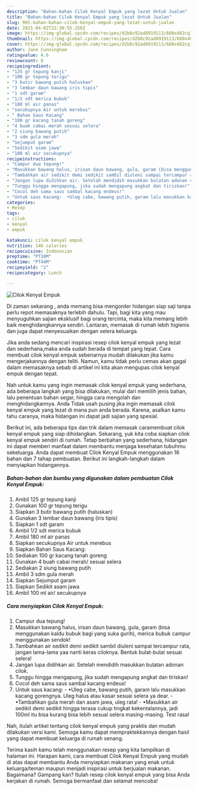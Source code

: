 ```yaml
---
description: "Bahan-bahan Cilok Kenyal Empuk yang lezat Untuk Jualan"
title: "Bahan-bahan Cilok Kenyal Empuk yang lezat Untuk Jualan"
slug: 901-bahan-bahan-cilok-kenyal-empuk-yang-lezat-untuk-jualan
date: 2021-04-02T22:30:55.256Z
image: https://img-global.cpcdn.com/recipes/d2b8c92ad8919113/680x482cq70/cilok-kenyal-empuk-foto-resep-utama.jpg
thumbnail: https://img-global.cpcdn.com/recipes/d2b8c92ad8919113/680x482cq70/cilok-kenyal-empuk-foto-resep-utama.jpg
cover: https://img-global.cpcdn.com/recipes/d2b8c92ad8919113/680x482cq70/cilok-kenyal-empuk-foto-resep-utama.jpg
author: Jane Cunningham
ratingvalue: 4.6
reviewcount: 8
recipeingredient:
- "125 gr tepung kanji"
- "100 gr tepung terigu"
- "3 butir bawang putih haluskan"
- "3 lembar daun bawang iris tipis"
- "1 sdt garam"
- "1/2 sdt merica bubuk"
- "180 ml air panas"
- "secukupnya Air untuk merebus"
- " Bahan Saus Kacang"
- "100 gr kacang tanah goreng"
- "4 buah cabai merah sesuai selera"
- "2 siung bawang putih"
- "3 sdm gula merah"
- "Sejumput garam"
- "Sedikit asam jawa"
- "100 ml air secukupnya"
recipeinstructions:
- "Campur dua tepung!"
- "Masukkan bawang halus, irisan daun bawang, gula, garam (bisa menggunakan kaldu bubuk bagi yang suka gurih), merica bubuk campur menggunakan sendok!"
- "Tambahkan air sedikit demi sedikit sambil diuleni sampai tercampur rata, jangan lama-lama yaa nanti keras ciloknya. Bentuk bulat-bulat sesuai selera!"
- "Jangan lupa didihkan air. Setelah mendidih masukkan bulatan adonan cilok."
- "Tunggu hingga mengapung, jika sudah mengapung angkat dan tiriskan!"
- "Cocol deh sama saus sambal kacang endeus!"
- "Untuk saus kacang:  •Uleg cabe, bawang putih, garam lalu masukkan kacang gorengnya. Uleg halus atau kasar sesuai selera ya dear. •Tambahkan gula merah dan asam jawa, uleg rata! •Masukkan air sedikit demi sedikit hingga terasa cukup tingkat kekentalannya, jadi 100ml itu bisa kurang bisa lebih sesuai selera masing-masing. Test rasa!"
categories:
- Resep
tags:
- cilok
- kenyal
- empuk

katakunci: cilok kenyal empuk 
nutrition: 146 calories
recipecuisine: Indonesian
preptime: "PT10M"
cooktime: "PT44M"
recipeyield: "2"
recipecategory: Lunch

---
```



![Cilok Kenyal Empuk](https://img-global.cpcdn.com/recipes/d2b8c92ad8919113/680x482cq70/cilok-kenyal-empuk-foto-resep-utama.jpg)

Di zaman  sekarang , anda memang bisa mengorder hidangan siap saji tanpa perlu repot memasaknya terlebih dahulu. Tapi, bagi kita yang mau menyuguhkan sajian eksklusif bagi orang tercinta, maka kita memang lebih baik menghidangkannya sendiri. Lantaran, memasak di rumah lebih higienis dan juga dapat menyesuaikan dengan selera keluarga.

Jika anda sedang mencari inspirasi resep cilok kenyal empuk yang lezat dan sederhana,maka anda sudah berada di tempat yang tepat. Cara membuat cilok kenyal empuk  sebenarnya mudah dilakukan jika kamu mengerjakannya dengan teliti. Namun, kamu tidak perlu cemas akan gagal dalam memasaknya 
sebab di artikel ini kita akan mengupas cilok kenyal empuk dengan tepat.  



Nah untuk kamu yang ingin memasak cilok kenyal empuk yang sederhana, ada beberapa langkah yang bisa dilakukan, mulai dari memilih jenis bahan, lalu penentuan bahan segar, hingga cara mengolah dan menghidangkannya. Anda Tidak usah pusing jika ingin memasak cilok kenyal empuk yang lezat di mana pun anda berada. Karena, asalkan kamu  tahu caranya, maka hidangan ini dapat jadi sajian yang spesial.

Berikut ini, ada beberapa tips dan trik dalam memasak caramembuat cilok kenyal empuk yang siap dihidangkan. Sekarang, yuk kita coba siapkan cilok kenyal empuk sendiri di rumah. Tetap berbahan yang sederhana, hidangan ini dapat memberi manfaat dalam membantu menjaga kesehatan tubuhmu sekeluarga. Anda dapat membuat Cilok Kenyal Empuk menggunakan 16 bahan dan 7 tahap pembuatan. Berikut ini langkah-langkah dalam menyiapkan hidangannya.

<!--inarticleads1-->

##### Bahan-bahan dan bumbu yang digunakan dalam pembuatan Cilok Kenyal Empuk:

1. Ambil 125 gr tepung kanji
1. Gunakan 100 gr tepung terigu
1. Siapkan 3 butir bawang putih (haluskan)
1. Gunakan 3 lembar daun bawang (iris tipis)
1. Siapkan 1 sdt garam
1. Ambil 1/2 sdt merica bubuk
1. Ambil 180 ml air panas
1. Siapkan secukupnya Air untuk merebus
1. Siapkan  Bahan Saus Kacang:
1. Sediakan 100 gr kacang tanah goreng
1. Gunakan 4 buah cabai merah/ sesuai selera
1. Sediakan 2 siung bawang putih
1. Ambil 3 sdm gula merah
1. Siapkan Sejumput garam
1. Siapkan Sedikit asam jawa
1. Ambil 100 ml air/ secukupnya




<!--inarticleads2-->

##### Cara menyiapkan Cilok Kenyal Empuk:

1. Campur dua tepung!
1. Masukkan bawang halus, irisan daun bawang, gula, garam (bisa menggunakan kaldu bubuk bagi yang suka gurih), merica bubuk campur menggunakan sendok!
1. Tambahkan air sedikit demi sedikit sambil diuleni sampai tercampur rata, jangan lama-lama yaa nanti keras ciloknya. Bentuk bulat-bulat sesuai selera!
1. Jangan lupa didihkan air. Setelah mendidih masukkan bulatan adonan cilok.
1. Tunggu hingga mengapung, jika sudah mengapung angkat dan tiriskan!
1. Cocol deh sama saus sambal kacang endeus!
1. Untuk saus kacang:  - •Uleg cabe, bawang putih, garam lalu masukkan kacang gorengnya. Uleg halus atau kasar sesuai selera ya dear. - •Tambahkan gula merah dan asam jawa, uleg rata! - •Masukkan air sedikit demi sedikit hingga terasa cukup tingkat kekentalannya, jadi 100ml itu bisa kurang bisa lebih sesuai selera masing-masing. Test rasa!




Nah, itulah artikel tentang  cilok kenyal empuk  yang praktis dan mudah dilakukan versi kami. Semoga kamu dapat mempraktekkannya dengan hasil yang dapat membuat keluarga di rumah senang. 

Terima kasih kamu telah menggunakan resep yang kita tampilkan di halaman ini. Harapan kami, cara membuat  Cilok Kenyal Empuk yang mudah di atas dapat membantu Anda menyiapkan makanan yang enak untuk keluarga/teman maupun menjadi inspirasi untuk berjualan makanan. Bagaimana? Gampang kan? Itulah resep cilok kenyal empuk yang bisa Anda kerjakan di rumah. Semoga bermanfaat dan selamat mencoba!

